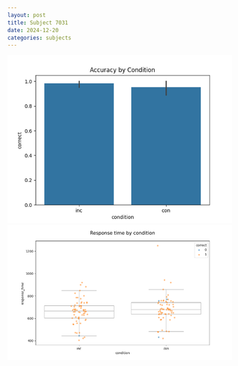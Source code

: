 ```yaml
---
layout: post
title: Subject 7031
date: 2024-12-20
categories: subjects
---
```


![](data/7031/run-2/7031_NF_acc.png)
![](data/7031/run-2/7031_NF_rt.png)
